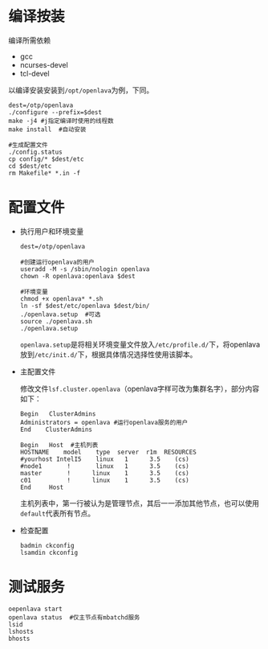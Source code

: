 # 编译按装

编译所需依赖

- gcc
- ncurses-devel
- tcl-devel

以编译安装安装到`/opt/openlava`为例，下同。

```shell
dest=/otp/openlava
./configure --prefix=$dest
make -j4 #j指定编译时使用的线程数
make install  #自动安装

#生成配置文件
./config.status
cp config/* $dest/etc
cd $dest/etc
rm Makefile* *.in -f
```

# 配置文件

- 执行用户和环境变量

  ```shell
  dest=/otp/openlava
  
  #创建运行openlava的用户
  useradd -M -s /sbin/nologin openlava
  chown -R openlava:openlava $dest
  
  #环境变量
  chmod +x openlava* *.sh
  ln -sf $dest/etc/openlava $dest/bin/
  ./openlava.setup  #可选
  source ./openlava.sh
  ./openlava.setup
  ```

  `openlava.setup`是将相关环境变量文件放入`/etc/profile.d/`下，将openlava放到`/etc/init.d/`下，根据具体情况选择性使用该脚本。

- 主配置文件

  修改文件`lsf.cluster.openlava`（openlava字样可改为集群名字），部分内容如下：

  ```shell
  Begin   ClusterAdmins
  Administrators = openlava #运行openlava服务的用户
  End    ClusterAdmins
  
  Begin   Host  #主机列表
  HOSTNAME    model    type  server  r1m  RESOURCES
  #yourhost IntelI5    linux   1      3.5    (cs)
  #node1       !       linux   1      3.5    (cs)
  master       !      linux    1      3.5    (cs) 
  c01          !      linux    1      3.5    (cs)
  End     Host
  ```

  主机列表中，第一行被认为是管理节点，其后一一添加其他节点，也可以使用`default`代表所有节点。

- 检查配置

  ```shell
  badmin ckconfig
  lsamdin ckconfig
  ```

# 测试服务

```shell
oepenlava start
openlava status  #仅主节点有mbatchd服务
lsid
lshosts
bhosts
```